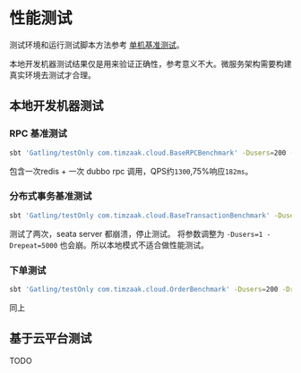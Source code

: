 # 性能测试
测试环境和运行测试脚本方法参考 [单机基准测试](../one/00_base_benchmark.md)。

本地开发机器测试结果仅是用来验证正确性，参考意义不大。微服务架构需要构建真实环境去测试才合理。

## 本地开发机器测试
### RPC 基准测试
```sh
sbt 'Gatling/testOnly com.timzaak.cloud.BaseRPCBenchmark' -Dusers=200 -Drepeat=100
```
包含一次redis + 一次 dubbo rpc 调用，QPS约`1300`,75%响应`182ms`。

### 分布式事务基准测试
```sh
sbt 'Gatling/testOnly com.timzaak.cloud.BaseTransactionBenchmark' -Dusers=200 -Drepeat=100
```
测试了两次，seata server 都崩溃，停止测试。 将参数调整为 `-Dusers=1 -Drepeat=5000` 也会崩。所以本地模式不适合做性能测试。

### 下单测试
```sh
sbt 'Gatling/testOnly com.timzaak.cloud.OrderBenchmark' -Dusers=200 -Drepeat=100
```
同上

## 基于云平台测试
TODO
